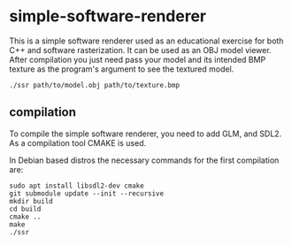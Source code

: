# simple-software-renderer
This is a simple software renderer used as an educational exercise for both C++ and software rasterization.
It can be used as an OBJ model viewer. After compilation you just need pass your model and its intended BMP
texture as the program's argument to see the textured model.

`./ssr path/to/model.obj path/to/texture.bmp`

## compilation

To compile the simple software renderer, you need to add GLM, and SDL2. As a compilation tool CMAKE is used.

In Debian based distros the necessary commands for the first compilation are:
```
sudo apt install libsdl2-dev cmake
git submodule update --init --recursive
mkdir build
cd build
cmake ..
make
./ssr
```
